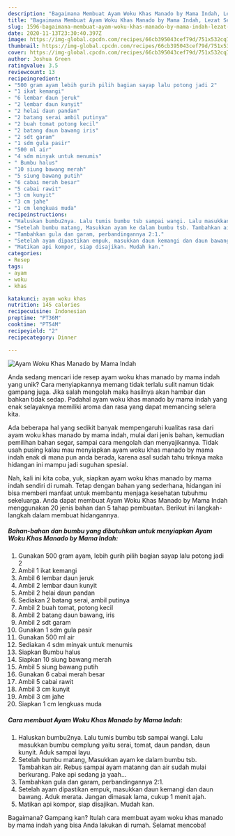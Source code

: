 ```yaml
---
description: "Bagaimana Membuat Ayam Woku Khas Manado by Mama Indah, Lezat Sekali"
title: "Bagaimana Membuat Ayam Woku Khas Manado by Mama Indah, Lezat Sekali"
slug: 1596-bagaimana-membuat-ayam-woku-khas-manado-by-mama-indah-lezat-sekali
date: 2020-11-13T23:30:40.397Z
image: https://img-global.cpcdn.com/recipes/66cb395043cef79d/751x532cq70/ayam-woku-khas-manado-by-mama-indah-foto-resep-utama.jpg
thumbnail: https://img-global.cpcdn.com/recipes/66cb395043cef79d/751x532cq70/ayam-woku-khas-manado-by-mama-indah-foto-resep-utama.jpg
cover: https://img-global.cpcdn.com/recipes/66cb395043cef79d/751x532cq70/ayam-woku-khas-manado-by-mama-indah-foto-resep-utama.jpg
author: Joshua Green
ratingvalue: 3.5
reviewcount: 13
recipeingredient:
- "500 gram ayam lebih gurih pilih bagian sayap lalu potong jadi 2"
- "1 ikat kemangi"
- "6 lembar daun jeruk"
- "2 lembar daun kunyit"
- "2 helai daun pandan"
- "2 batang serai ambil putinya"
- "2 buah tomat potong kecil"
- "2 batang daun bawang iris"
- "2 sdt garam"
- "1 sdm gula pasir"
- "500 ml air"
- "4 sdm minyak untuk menumis"
- " Bumbu halus"
- "10 siung bawang merah"
- "5 siung bawang putih"
- "6 cabai merah besar"
- "5 cabai rawit"
- "3 cm kunyit"
- "3 cm jahe"
- "1 cm lengkuas muda"
recipeinstructions:
- "Haluskan bumbu2nya. Lalu tumis bumbu tsb sampai wangi. Lalu masukkan bumbu cemplung yaitu serai, tomat, daun pandan, daun kunyit. Aduk sampai layu."
- "Setelah bumbu matang, Masukkan ayam ke dalam bumbu tsb. Tambahkan air. Rebus sampai ayam matanng dan air sudah mulai berkurang. Pake api sedang ja yaah..."
- "Tambahkan gula dan garam, perbandingannya 2:1."
- "Setelah ayam dipastikan empuk, masukkan daun kemangi dan daun bawang. Aduk merata. Jangan dimasak lama, cukup 1 menit ajah."
- "Matikan api kompor, siap disajikan. Mudah kan."
categories:
- Resep
tags:
- ayam
- woku
- khas

katakunci: ayam woku khas 
nutrition: 145 calories
recipecuisine: Indonesian
preptime: "PT36M"
cooktime: "PT54M"
recipeyield: "2"
recipecategory: Dinner

---
```



![Ayam Woku Khas Manado by Mama Indah](https://img-global.cpcdn.com/recipes/66cb395043cef79d/751x532cq70/ayam-woku-khas-manado-by-mama-indah-foto-resep-utama.jpg)

Anda sedang mencari ide resep ayam woku khas manado by mama indah yang unik? Cara menyiapkannya memang tidak terlalu sulit namun tidak gampang juga. Jika salah mengolah maka hasilnya akan hambar dan bahkan tidak sedap. Padahal ayam woku khas manado by mama indah yang enak selayaknya memiliki aroma dan rasa yang dapat memancing selera kita.

Ada beberapa hal yang sedikit banyak mempengaruhi kualitas rasa dari ayam woku khas manado by mama indah, mulai dari jenis bahan, kemudian pemilihan bahan segar, sampai cara mengolah dan menyajikannya. Tidak usah pusing kalau mau menyiapkan ayam woku khas manado by mama indah enak di mana pun anda berada, karena asal sudah tahu triknya maka hidangan ini mampu jadi suguhan spesial.




Nah, kali ini kita coba, yuk, siapkan ayam woku khas manado by mama indah sendiri di rumah. Tetap dengan bahan yang sederhana, hidangan ini bisa memberi manfaat untuk membantu menjaga kesehatan tubuhmu sekeluarga. Anda dapat membuat Ayam Woku Khas Manado by Mama Indah menggunakan 20 jenis bahan dan 5 tahap pembuatan. Berikut ini langkah-langkah dalam membuat hidangannya.

<!--inarticleads1-->

##### Bahan-bahan dan bumbu yang dibutuhkan untuk menyiapkan Ayam Woku Khas Manado by Mama Indah:

1. Gunakan 500 gram ayam, lebih gurih pilih bagian sayap lalu potong jadi 2
1. Ambil 1 ikat kemangi
1. Ambil 6 lembar daun jeruk
1. Ambil 2 lembar daun kunyit
1. Ambil 2 helai daun pandan
1. Sediakan 2 batang serai, ambil putinya
1. Ambil 2 buah tomat, potong kecil
1. Ambil 2 batang daun bawang, iris
1. Ambil 2 sdt garam
1. Gunakan 1 sdm gula pasir
1. Gunakan 500 ml air
1. Sediakan 4 sdm minyak untuk menumis
1. Siapkan  Bumbu halus
1. Siapkan 10 siung bawang merah
1. Ambil 5 siung bawang putih
1. Gunakan 6 cabai merah besar
1. Ambil 5 cabai rawit
1. Ambil 3 cm kunyit
1. Ambil 3 cm jahe
1. Siapkan 1 cm lengkuas muda




<!--inarticleads2-->

##### Cara membuat Ayam Woku Khas Manado by Mama Indah:

1. Haluskan bumbu2nya. Lalu tumis bumbu tsb sampai wangi. Lalu masukkan bumbu cemplung yaitu serai, tomat, daun pandan, daun kunyit. Aduk sampai layu.
1. Setelah bumbu matang, Masukkan ayam ke dalam bumbu tsb. Tambahkan air. Rebus sampai ayam matanng dan air sudah mulai berkurang. Pake api sedang ja yaah...
1. Tambahkan gula dan garam, perbandingannya 2:1.
1. Setelah ayam dipastikan empuk, masukkan daun kemangi dan daun bawang. Aduk merata. Jangan dimasak lama, cukup 1 menit ajah.
1. Matikan api kompor, siap disajikan. Mudah kan.




Bagaimana? Gampang kan? Itulah cara membuat ayam woku khas manado by mama indah yang bisa Anda lakukan di rumah. Selamat mencoba!

